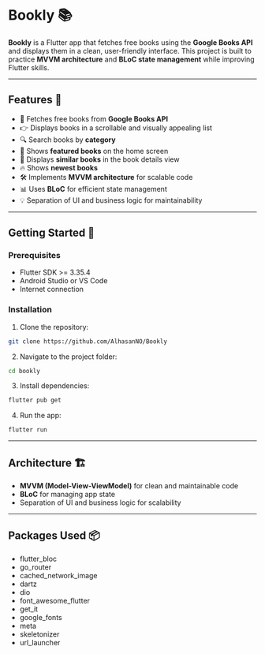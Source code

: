 # Bookly 📚

**Bookly** is a Flutter app that fetches free books using the **Google Books API** and displays them in a clean, user-friendly interface. This project is built to practice **MVVM architecture** and **BLoC state management** while improving Flutter skills.

---

## Features 🌟

* 📖 Fetches free books from **Google Books API**
* 👉 Displays books in a scrollable and visually appealing list
* 🔍 Search books by **category**
* 🌟 Shows **featured books** on the home screen
* 🔗 Displays **similar books** in the book details view
* 🔥 Shows **newest books**
* 🛠️ Implements **MVVM architecture** for scalable code
* 📊 Uses **BLoC** for efficient state management
* 💡 Separation of UI and business logic for maintainability

---

## Getting Started 🚀

### Prerequisites

* Flutter SDK >= 3.35.4
* Android Studio or VS Code
* Internet connection

### Installation

1. Clone the repository:

```bash
git clone https://github.com/AlhasanNO/Bookly
```

2. Navigate to the project folder:

```bash
cd bookly
```

3. Install dependencies:

```bash
flutter pub get
```

4. Run the app:

```bash
flutter run
```

---

## Architecture 🏗️

* **MVVM (Model-View-ViewModel)** for clean and maintainable code
* **BLoC** for managing app state
* Separation of UI and business logic for scalability

---

## Packages Used 📦

* flutter_bloc
* go_router
* cached_network_image
* dartz
* dio
* font_awesome_flutter
* get_it
* google_fonts
* meta
* skeletonizer
* url_launcher
